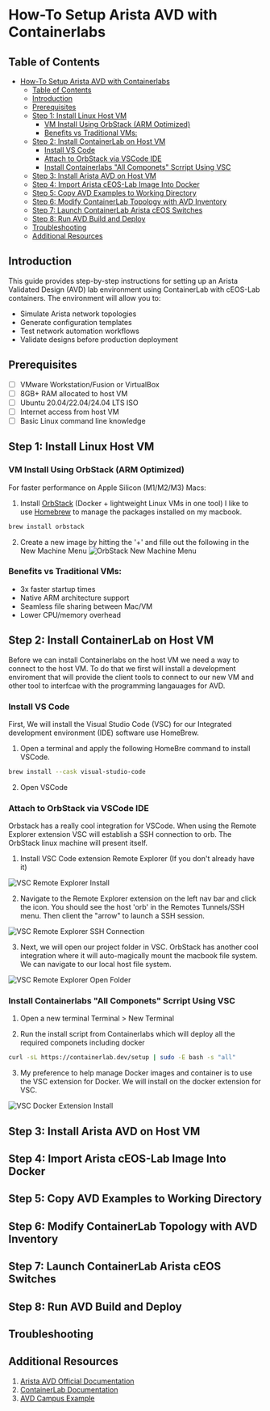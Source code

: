 # How-To Setup Arista AVD with Containerlabs

## Table of Contents
- [How-To Setup Arista AVD with Containerlabs](#how-to-setup-arista-avd-with-containerlabs)
  - [Table of Contents](#table-of-contents)
  - [Introduction](#introduction)
  - [Prerequisites](#prerequisites)
  - [Step 1: Install Linux Host VM](#step-1-install-linux-host-vm)
    - [VM Install Using OrbStack (ARM Optimized)](#vm-install-using-orbstack-arm-optimized)
    - [Benefits vs Traditional VMs:](#benefits-vs-traditional-vms)
  - [Step 2: Install ContainerLab on Host VM](#step-2-install-containerlab-on-host-vm)
    - [Install VS Code](#install-vs-code)
    - [Attach to OrbStack via VSCode IDE](#attach-to-orbstack-via-vscode-ide)
    - [Install Containerlabs "All Componets" Scrript Using VSC](#install-containerlabs-all-componets-scrript-using-vsc)
  - [Step 3: Install Arista AVD on Host VM](#step-3-install-arista-avd-on-host-vm)
  - [Step 4: Import Arista cEOS-Lab Image Into Docker](#step-4-import-arista-ceos-lab-image-into-docker)
  - [Step 5: Copy AVD Examples to Working Directory](#step-5-copy-avd-examples-to-working-directory)
  - [Step 6: Modify ContainerLab Topology with AVD Inventory](#step-6-modify-containerlab-topology-with-avd-inventory)
  - [Step 7: Launch ContainerLab Arista cEOS Switches](#step-7-launch-containerlab-arista-ceos-switches)
  - [Step 8: Run AVD Build and Deploy](#step-8-run-avd-build-and-deploy)
  - [Troubleshooting](#troubleshooting)
  - [Additional Resources](#additional-resources)

## Introduction

This guide provides step-by-step instructions for setting up an Arista Validated Design (AVD) lab environment using ContainerLab with cEOS-Lab containers. The environment will allow you to:
- Simulate Arista network topologies
- Generate configuration templates
- Test network automation workflows
- Validate designs before production deployment

## Prerequisites

- [ ] VMware Workstation/Fusion or VirtualBox
- [ ] 8GB+ RAM allocated to host VM
- [ ] Ubuntu 20.04/22.04/24.04 LTS ISO
- [ ] Internet access from host VM
- [ ] Basic Linux command line knowledge

## Step 1: Install Linux Host VM

### VM Install Using OrbStack (ARM Optimized)

For faster performance on Apple Silicon (M1/M2/M3) Macs:

1. Install [OrbStack](https://orbstack.dev/download) (Docker + lightweight Linux VMs in one tool)
   I like to use [Homebrew](https://brew.sh/) to manage the packages installed on my macbook.

```bash
brew install orbstack
```

2.  Create a new image by hitting the '+' and fille out the following in the New Machine Menu
![OrbStack New Machine Menu](images/orbstack_newmachine_menu.png)

### Benefits vs Traditional VMs:
- 3x faster startup times
- Native ARM architecture support
- Seamless file sharing between Mac/VM
- Lower CPU/memory overhead

## Step 2: Install ContainerLab on Host VM

Before we can install Containerlabs on the host VM we need a way to connect to the host VM. To do that we first will install a development enviroment that will provide the client tools to connect to our new VM and other tool to interfcae with the programming langauages for AVD.

### Install VS Code 

First, We will install the Visual Studio Code (VSC) for our Integrated development environment (IDE) software use HomeBrew.

1. Open a terminal and apply the following HomeBre command to install VSCode.

```bash
brew install --cask visual-studio-code
```

2. Open VSCode

### Attach to OrbStack via VSCode IDE

Orbstack has a really cool integration for VSCode. When using the Remote Explorer extension VSC will establish a SSH connection to orb. The OrbStack linux machine will present itself.

1. Install VSC Code extension Remote Explorer (If you don't already have it)

![VSC Remote Explorer Install](images/vsc_extension_remoteExplorer.png)

2. Navigate to the Remote Explorer extension on the left nav bar and click the icon. You should see the host 'orb' in the Remotes Tunnels/SSH menu. Then client the "arrow" to launch a SSH session. 

![VSC Remote Explorer SSH Connection](images/vsc_remoteExplorer_sshConnect.png)

3. Next, we will open our project folder in VSC. OrbStack has another cool integration where it will auto-magically mount the macbook file system. We can navigate to our local host file system.

![VSC Remote Explorer Open Folder](images/vsc_explorer_openFolder.png)

### Install Containerlabs "All Componets" Scrript Using VSC

1. Open a new terminal Terminal > New Terminal

2. Run the install script from Containerlabs which will deploy all the required componets including docker

```bash
curl -sL https://containerlab.dev/setup | sudo -E bash -s "all"
```

3. My preference to help manage Docker images and container is to use the VSC extension for Docker. We will install on the docker extension for VSC.

![VSC Docker Extension Install](images/vsc_extension_dockerInstall.png)

## Step 3: Install Arista AVD on Host VM

## Step 4: Import Arista cEOS-Lab Image Into Docker

## Step 5: Copy AVD Examples to Working Directory

## Step 6: Modify ContainerLab Topology with AVD Inventory

## Step 7: Launch ContainerLab Arista cEOS Switches

## Step 8: Run AVD Build and Deploy

## Troubleshooting

## Additional Resources
1. [Arista AVD Official Documentation](https://avd.arista.com/5.4/index.html)
2. [ContainerLab Documentation](https://containerlab.dev/)
3. [AVD Campus Example](https://avd.arista.com/5.4/ansible_collections/arista/avd/examples/campus-fabric/index.html)